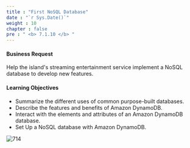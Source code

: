 ```yaml
---
title : "First NoSQL Database"
date : "`r Sys.Date()`"
weight : 10
chapter : false
pre : " <b> 7.1.10 </b> "
---
```


#### Business Request
Help the island's streaming entertainment service implement a NoSQL database to develop new features.

#### Learning Objectives
- Summarize the different uses of common purpose-built databases.
- Describe the features and benefits of Amazon DynamoDB.
- Interact with the elements and attributes of an Amazon DynamoDB database.
- Set Up a NoSQL database with Amazon DynamoDB.

![714](/thedevops/images/7-projects/7.1-cquest/10.png?featherlight=false&width=90pc)